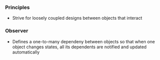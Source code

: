 ### Principles

- Strive for loosely coupled designs between objects that interact

### Observer

- Defines a one-to-many dependeny between objects so that when one object changes states, all its dependents are notified and updated automatically